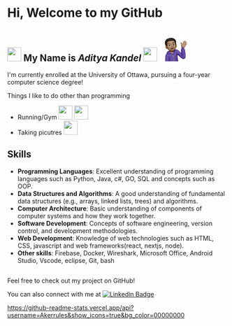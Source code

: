# Hi, Welcome to my GitHub

## <img src="https://media.giphy.com/media/2t9xWdjuhTpa99pLma/giphy.gif" width="32" height="32"> My Name is _Aditya Kandel_ <img src="https://media.giphy.com/media/2t9xWdjuhTpa99pLma/giphy.gif" width="32" height="32"> <img src = "Profile.png" width =64 height =64>

I'm currently enrolled at the University of Ottawa, pursuing a four-year computer science degree!

Things I like to do other than programming

- Running/Gym <img src="https://media.giphy.com/media/Tgxr8pn069Sf7mgv0e/giphy.gif" width="32" height="32" > <img src="https://media.giphy.com/media/v1.Y2lkPTc5MGI3NjExeXNhYmg5bDNmNWVhY2diZzAyNzhnaTFhbzVzd3dxOHk3MTNndnpnNyZlcD12MV9zdGlja2Vyc19zZWFyY2gmY3Q9cw/JT2Pi6AdjSLpjJwCWM/giphy.gif" width="32" height="32"  >
- Taking picutres <img src = "https://media.giphy.com/media/Icnx2yiZKW3ecPVHYP/giphy.gif" width ="32" height = "32">

## Skills

- **Programming Languages**: Excellent understanding of programming languages such as Python, Java, c#, GO, SQL and concepts such as OOP.
- **Data Structures and Algorithms**: A good understanding of fundamental data structures (e.g., arrays, linked lists, trees) and algorithms.
- **Computer Architecture**: Basic understanding of components of computer systems and how they work together.
- **Software Development**: Concepts of software engineering, version control, and development methodologies.
- **Web Development**: Knowledge of web technologies such as HTML, CSS, javascript and web frameworks(react, nextjs, node).
- **Other skills**: Firebase, Docker, Wireshark, Microsoft Office, Android Studio, Vscode, eclipse, Git, bash

##

Feel free to check out my project on GitHub!

You can also connect with me at [![Linkedin Badge](https://img.shields.io/badge/LinkedIn-0077B5?style=for-the-badge&logo=linkedin&logoColor=white)](https://www.linkedin.com/in/aditya-kandel-7ab9501ba/)

https://github-readme-stats.vercel.app/api?username=Akerrules&show_icons=true&bg_color=00000000
